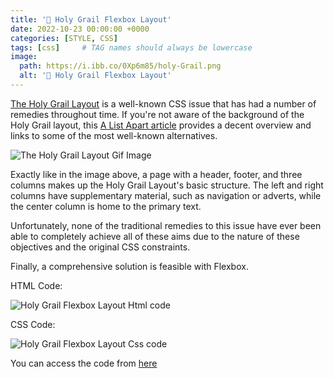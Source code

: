 ```yaml
---
title: '🎃 Holy Grail Flexbox Layout'
date: 2022-10-23 00:00:00 +0000
categories: [STYLE, CSS]
tags: [css]     # TAG names should always be lowercase
image:
  path: https://i.ibb.co/0Xp6m85/holy-Grail.png
  alt: '🎃 Holy Grail Flexbox Layout'
---
```


[The Holy Grail Layout](https://en.wikipedia.org/wiki/Holy_grail_(web_design)) is a well-known CSS issue that has had a number of remedies throughout time. If you're not aware of the background of the Holy Grail layout, this [A List Apart article](https://www.digitalocean.com/community/tutorials/css-css-grid-holy-grail-layout) provides a decent overview and links to some of the most well-known alternatives.


![The Holy Grail Layout Gif Image](https://dev-to-uploads.s3.amazonaws.com/uploads/articles/921r9w1gpih1r2i7ru7q.gif)



Exactly like in the image above, a page with a header, footer, and three columns makes up the Holy Grail Layout's basic structure. The left and right columns have supplementary material, such as navigation or adverts, while the center column is home to the primary text.



Unfortunately, none of the traditional remedies to this issue have ever been able to completely achieve all of these aims due to the nature of these objectives and the original CSS constraints.

Finally, a comprehensive solution is feasible with Flexbox.


HTML Code: 

![Holy Grail Flexbox Layout Html code](https://dev-to-uploads.s3.amazonaws.com/uploads/articles/radnvqik6xvzgmc3breh.png)


CSS Code: 

![Holy Grail Flexbox Layout Css code](https://dev-to-uploads.s3.amazonaws.com/uploads/articles/dgl8xbag0hver9uok92p.png)


You can access the code from [here](https://codepen.io/Akr-am/pen/ZEBYWyX)




